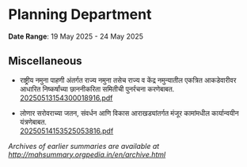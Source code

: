 # Planning Department

**Date Range**: 19 May 2025 - 24 May 2025


## Miscellaneous
- राष्ट्रीय नमुना पाहणी अंतर्गत राज्य नमुना तसेच राज्य व केंद्र नमुन्यातील एकत्रित आकडेवारीवर आधारित निष्कर्षांच्या छाननीकरिता समितीची पुनर्रचना करणेबाबत.\
  [20250513154300018916.pdf](https://gr.maharashtra.gov.in/assets/public/20250513154300018916.pdf)

- लोणार सरोवराच्या जतन, संवर्धन आणि विकास आराखड्यांतर्गत मंजूर कामांमधील कार्यान्वयीन यंत्रणेबाबत.\
  [20250514153525053816.pdf](https://gr.maharashtra.gov.in/Site/Upload/Government%20Resolutions/English/20250514153525053816.pdf)


*Archives of earlier summaries are available at http://mahsummary.orgpedia.in/en/archive.html*